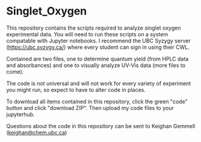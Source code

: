 # Singlet_Oxygen
This repository contains the scripts required to analyze singlet oxygen experimental data. You will need to run these scripts on a system compatable with Jupyter notebooks. I recommend the UBC Syzygy server (https://ubc.syzygy.ca/) where every student can sign in using their CWL. 

Contained are two files, one to determine quantum yield (from HPLC data and absorbances) and one to visually analyze UV-Vis data (more files to come). 

The code is not universal and will not work for every variety of experiment you might run, so expect to have to alter code in places. 

To download all items contained in this repository, click the green "code" button and click "download ZIP". Then upload my code files to your jupyterhub. 

Questions about the code in this repository can be sent to Keighan Gemmell (keighan@chem.ubc.ca)
